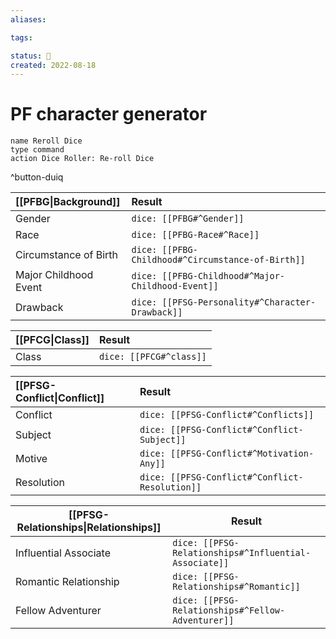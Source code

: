 ```yaml
---
aliases:

tags:

status: 🌰
created: 2022-08-18
---
```

# PF character generator

```button
name Reroll Dice
type command
action Dice Roller: Re-roll Dice
```
^button-duiq

| [[PFBG\|Background]]  | Result                                            |
|:--------------------- |:------------------------------------------------- |
| Gender                | `dice: [[PFBG#^Gender]]`                          |
| Race                  | `dice: [[PFBG-Race#^Race]]`                       |
| Circumstance of Birth | `dice: [[PFBG-Childhood#^Circumstance-of-Birth]]` |
| Major Childhood Event | `dice: [[PFBG-Childhood#^Major-Childhood-Event]]` |
| Drawback              | `dice: [[PFSG-Personality#^Character-Drawback]]`  |

| [[PFCG\|Class]] | Result                  |
|:--------------- |:----------------------- |
| Class           | `dice: [[PFCG#^class]]` |

| [[PFSG-Conflict\|Conflict]] | Result                                         |
|:--------------------------- |:---------------------------------------------- |
| Conflict                    | `dice: [[PFSG-Conflict#^Conflicts]]`           |
| Subject                     | `dice: [[PFSG-Conflict#^Conflict-Subject]]`    |
| Motive                      | `dice: [[PFSG-Conflict#^Motivation-Any]]`      |
| Resolution                  | `dice: [[PFSG-Conflict#^Conflict-Resolution]]` |

| [[PFSG-Relationships\|Relationships]] | Result                                                |
| ------------------------------------- | ----------------------------------------------------- |
| Influential Associate                 | `dice: [[PFSG-Relationships#^Influential-Associate]]` |
| Romantic Relationship                 | `dice: [[PFSG-Relationships#^Romantic]]`              |
| Fellow Adventurer                     | `dice: [[PFSG-Relationships#^Fellow-Adventurer]]`     |
